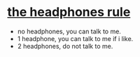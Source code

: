 # [the headphones rule][1]

* no headphones, you can talk to me.
* 1 headphone, you can talk to me if i like.
* 2 headphones, do not talk to me.

[1]: http://theheadphonesrule.com